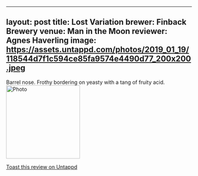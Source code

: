 
---
layout: post
title:  Lost Variation
brewer: Finback Brewery
venue: Man in the Moon
reviewer: Agnes Haverling
image: https://assets.untappd.com/photos/2019_01_19/118544d7f1c594ce85fa9574e4490d77_200x200.jpeg
---

Barrel nose. Frothy bordering on yeasty with a tang of fruity acid.
						  <br />
						  <img height="200" width="200" src="https://assets.untappd.com/photos/2019_01_19/118544d7f1c594ce85fa9574e4490d77_200x200.jpeg" alt="Photo">         
						
[Toast this review on Untappd](https://untappd.com/user/StoutEmpire/checkin/702547835)
